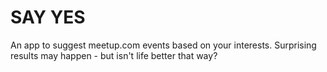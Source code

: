 # SAY YES

An app to suggest meetup.com events based on your interests. Surprising results may happen - but isn't life better that way?
